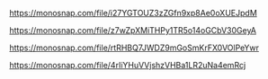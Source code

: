 https://monosnap.com/file/i27YGTOUZ3zZGfn9xp8Ae0oXUEJpdM

https://monosnap.com/file/z7wZpXMiTHPy1TR5o14oGCbV30GeyA

https://monosnap.com/file/rtRHBQ7JWDZ9mGoSmKrFX0VOlPeYwr

https://monosnap.com/file/4rIiYHuVVjshzVHBa1LR2uNa4emRcj